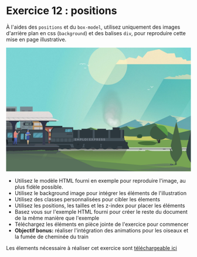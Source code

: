 # Exercice 12 : positions

À l'aides des `positions` et du `box-model`, utilisez uniquement des images d'arrière plan en css (`background`) et des balises `div`, pour reproduire cette mise en page illustrative.

![Mise en page à reproduire](../ressources/13-exercice-float-position/exercice-train.jpg)

- Utilisez le modèle HTML fourni en exemple pour reproduire l'image, au plus fidèle possible.
- Utilisez le background image pour intégrer les éléments de l'illustration
- Utilisez des classes personnalisées pour cibler les élements
- Utilisez les positions, les tailles et les z-index pour placer les éléments
- Basez vous sur l'exemple HTML fourni pour créer le reste du document de la même manière que l'exemple
- Téléchargez les éléments en pièce jointe de l'exercice pour commencer
- **Objectif bonus:** réaliser l'intégration des animations pour les oiseaux et la fumée de cheminée du train

Les élements nécessaire à réaliser cet exercice sont [téléchargeable ici](https://washaweb.com/ftp/exercice-train.zip)

